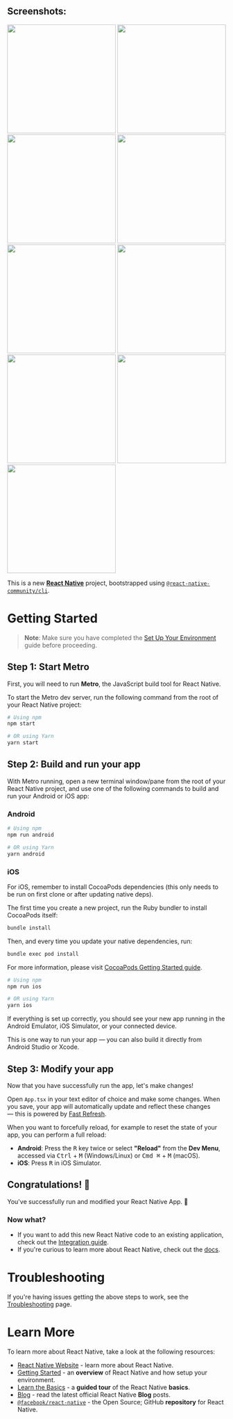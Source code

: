 ## Screenshots:
<p float="left">
<img src="./screenshots/Simulator%20Screenshot%20-%20iPhone%2016%20-%202025-09-08%20at%2006.05.09.png" width="250" />
<img src="./screenshots/Simulator%20Screenshot%20-%20iPhone%2016%20-%202025-09-08%20at%2006.05.25.png" width="250" />
<img src="./screenshots/Simulator%20Screenshot%20-%20iPhone%2016%20-%202025-09-08%20at%2006.05.37.png" width="250" />
<img src="./screenshots/Simulator%20Screenshot%20-%20iPhone%2016%20-%202025-09-08%20at%2006.05.58.png" width="250" />
<img src="./screenshots/Simulator%20Screenshot%20-%20iPhone%2016%20-%202025-09-08%20at%2006.06.03.png" width="250" />
<img src="./screenshots/Simulator%20Screenshot%20-%20iPhone%2016%20-%202025-09-08%20at%2006.06.10.png" width="250" />
<img src="./screenshots/Simulator%20Screenshot%20-%20iPhone%2016%20-%202025-09-08%20at%2006.06.16.png" width="250" />
<img src="./screenshots/Simulator%20Screenshot%20-%20iPhone%2016%20-%202025-09-08%20at%2006.06.22.png" width="250" />
<img src="./screenshots/Simulator%20Screenshot%20-%20iPhone%2016%20-%202025-09-08%20at%2006.06.27.png" width="250" />
</p>

This is a new [**React Native**](https://reactnative.dev) project, bootstrapped using [`@react-native-community/cli`](https://github.com/react-native-community/cli).

# Getting Started

> **Note**: Make sure you have completed the [Set Up Your Environment](https://reactnative.dev/docs/set-up-your-environment) guide before proceeding.

## Step 1: Start Metro

First, you will need to run **Metro**, the JavaScript build tool for React Native.

To start the Metro dev server, run the following command from the root of your React Native project:

```sh
# Using npm
npm start

# OR using Yarn
yarn start
```

## Step 2: Build and run your app

With Metro running, open a new terminal window/pane from the root of your React Native project, and use one of the following commands to build and run your Android or iOS app:

### Android

```sh
# Using npm
npm run android

# OR using Yarn
yarn android
```

### iOS

For iOS, remember to install CocoaPods dependencies (this only needs to be run on first clone or after updating native deps).

The first time you create a new project, run the Ruby bundler to install CocoaPods itself:

```sh
bundle install
```

Then, and every time you update your native dependencies, run:

```sh
bundle exec pod install
```

For more information, please visit [CocoaPods Getting Started guide](https://guides.cocoapods.org/using/getting-started.html).

```sh
# Using npm
npm run ios

# OR using Yarn
yarn ios
```

If everything is set up correctly, you should see your new app running in the Android Emulator, iOS Simulator, or your connected device.

This is one way to run your app — you can also build it directly from Android Studio or Xcode.

## Step 3: Modify your app

Now that you have successfully run the app, let's make changes!

Open `App.tsx` in your text editor of choice and make some changes. When you save, your app will automatically update and reflect these changes — this is powered by [Fast Refresh](https://reactnative.dev/docs/fast-refresh).

When you want to forcefully reload, for example to reset the state of your app, you can perform a full reload:

- **Android**: Press the <kbd>R</kbd> key twice or select **"Reload"** from the **Dev Menu**, accessed via <kbd>Ctrl</kbd> + <kbd>M</kbd> (Windows/Linux) or <kbd>Cmd ⌘</kbd> + <kbd>M</kbd> (macOS).
- **iOS**: Press <kbd>R</kbd> in iOS Simulator.

## Congratulations! :tada:

You've successfully run and modified your React Native App. :partying_face:

### Now what?

- If you want to add this new React Native code to an existing application, check out the [Integration guide](https://reactnative.dev/docs/integration-with-existing-apps).
- If you're curious to learn more about React Native, check out the [docs](https://reactnative.dev/docs/getting-started).

# Troubleshooting

If you're having issues getting the above steps to work, see the [Troubleshooting](https://reactnative.dev/docs/troubleshooting) page.

# Learn More

To learn more about React Native, take a look at the following resources:

- [React Native Website](https://reactnative.dev) - learn more about React Native.
- [Getting Started](https://reactnative.dev/docs/environment-setup) - an **overview** of React Native and how setup your environment.
- [Learn the Basics](https://reactnative.dev/docs/getting-started) - a **guided tour** of the React Native **basics**.
- [Blog](https://reactnative.dev/blog) - read the latest official React Native **Blog** posts.
- [`@facebook/react-native`](https://github.com/facebook/react-native) - the Open Source; GitHub **repository** for React Native.

